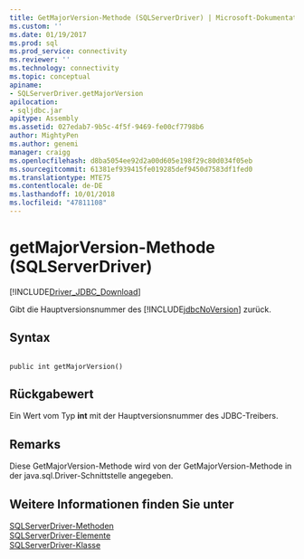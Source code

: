 ```yaml
---
title: GetMajorVersion-Methode (SQLServerDriver) | Microsoft-Dokumentation
ms.custom: ''
ms.date: 01/19/2017
ms.prod: sql
ms.prod_service: connectivity
ms.reviewer: ''
ms.technology: connectivity
ms.topic: conceptual
apiname:
- SQLServerDriver.getMajorVersion
apilocation:
- sqljdbc.jar
apitype: Assembly
ms.assetid: 027edab7-9b5c-4f5f-9469-fe00cf7798b6
author: MightyPen
ms.author: genemi
manager: craigg
ms.openlocfilehash: d8ba5054ee92d2a00d605e198f29c80d034f05eb
ms.sourcegitcommit: 61381ef939415fe019285def9450d7583df1fed0
ms.translationtype: MTE75
ms.contentlocale: de-DE
ms.lasthandoff: 10/01/2018
ms.locfileid: "47811108"
---
```

# <a name="getmajorversion-method-sqlserverdriver"></a>getMajorVersion-Methode (SQLServerDriver)
[!INCLUDE[Driver_JDBC_Download](../../../includes/driver_jdbc_download.md)]

  Gibt die Hauptversionsnummer des [!INCLUDE[jdbcNoVersion](../../../includes/jdbcnoversion_md.md)] zurück.  
  
## <a name="syntax"></a>Syntax  
  
```  
  
public int getMajorVersion()  
```  
  
## <a name="return-value"></a>Rückgabewert  
 Ein Wert vom Typ **int** mit der Hauptversionsnummer des JDBC-Treibers.  
  
## <a name="remarks"></a>Remarks  
 Diese GetMajorVersion-Methode wird von der GetMajorVersion-Methode in der java.sql.Driver-Schnittstelle angegeben.  
  
## <a name="see-also"></a>Weitere Informationen finden Sie unter  
 [SQLServerDriver-Methoden](../../../connect/jdbc/reference/sqlserverdriver-methods.md)   
 [SQLServerDriver-Elemente](../../../connect/jdbc/reference/sqlserverdriver-members.md)   
 [SQLServerDriver-Klasse](../../../connect/jdbc/reference/sqlserverdriver-class.md)  
  
  
